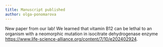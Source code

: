 ```yaml
---
title: Manuscript published
author: olga-ponomarova
---
```


New paper from our lab! We learned that vitamin B12 can be lethal to an organism with a neomorphic mutation in isocitrate dehydrogenase enzyme https://www.life-science-alliance.org/content/7/10/e202402924.